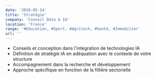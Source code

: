 ```yaml
---
date: '2018-05-14'
title: 'Stratégie'
company: 'Conseil Data & IA'
location: 'France'
range: '#Éducation, #Sport, #Agritech, #Santé, #Immobilier'
url: ''
---
```


- Conseils et conception dans l'intégration de technologies IA 
- Définition de stratégie IA en adéquation avec le contexte de votre structure 
- Accompagnement dans la recherche et développement 
- Approche spécifique en fonction de la fillière sectorielle